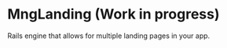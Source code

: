 MngLanding (Work in progress)
=============================

Rails engine that allows for multiple landing pages in your app.
